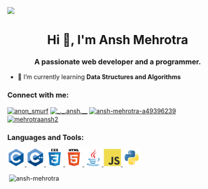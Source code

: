 ![](https://github.com/mehrotra-ansh/mehrotra-ansh/blob/main/web-developer-banner.png)

<h1 align="center">Hi 👋, I'm Ansh Mehrotra</h1>
<h3 align="center">A passionate web developer and a programmer.</h3>

<!-- <img src="https://camo.githubusercontent.com/d3663dfbf1c7db4ed7e446e09645c3f46f0bd8901831acd4142342999eeb9858/68747470733a2f2f6d65646961302e67697068792e636f6d2f6d656469612f7167515567674143335066763638377150432f67697068792e6769663f6369643d656366303565343774653270356c75726432716b7763743169327772656939356c783367756c65673538706b64683838267269643d67697068792e6769662663743d67" align="right" width= "250px"></img> -->





    
- 🌱 I’m currently learning **Data Structures and Algorithms**

<h3 align="left">Connect with me:</h3>
<p align="left">
<a href="https://twitter.com/anon_smurf" target="blank"><img align="center" src="https://raw.githubusercontent.com/rahuldkjain/github-profile-readme-generator/master/src/images/icons/Social/twitter.svg" alt="anon_smurf" height="30" width="40" /></a>
<a href="https://instagram.com/_._.ansh.__ target="blank"><img align="center" src="https://raw.githubusercontent.com/rahuldkjain/github-profile-readme-generator/master/src/images/icons/Social/instagram.svg" alt="_._.ansh.__" height="30" width="40" /></a>
<a href="https://linkedin.com/in/ansh-mehrotra-a49396239" target="blank"><img align="center" src="https://raw.githubusercontent.com/rahuldkjain/github-profile-readme-generator/master/src/images/icons/Social/linked-in-alt.svg" alt="ansh-mehrotra-a49396239" height="30" width="40" /></a>
<a href="https://auth.geeksforgeeks.org/user/mehrotraansh2" target="blank"><img align="center" src="https://raw.githubusercontent.com/rahuldkjain/github-profile-readme-generator/master/src/images/icons/Social/geeks-for-geeks.svg" alt="mehrotraansh2" height="30" width="40" /></a>
</p>
<h3 align="left">Languages and Tools:</h3>
<p align="left"> <a href="https://www.cprogramming.com/" target="_blank" rel="noreferrer"> <img src="https://raw.githubusercontent.com/devicons/devicon/master/icons/c/c-original.svg" alt="c" width="40" height="40"/> </a> <a href="https://www.w3schools.com/cpp/" target="_blank" rel="noreferrer"> <img src="https://raw.githubusercontent.com/devicons/devicon/master/icons/cplusplus/cplusplus-original.svg" alt="cplusplus" width="40" height="40"/> </a> <a href="https://www.w3schools.com/css/" target="_blank" rel="noreferrer"> <img src="https://raw.githubusercontent.com/devicons/devicon/master/icons/css3/css3-original-wordmark.svg" alt="css3" width="40" height="40"/> </a> <a href="https://www.w3.org/html/" target="_blank" rel="noreferrer"> <img src="https://raw.githubusercontent.com/devicons/devicon/master/icons/html5/html5-original-wordmark.svg" alt="html5" width="40" height="40"/> </a> <a href="https://www.java.com" target="_blank" rel="noreferrer"> <img src="https://raw.githubusercontent.com/devicons/devicon/master/icons/java/java-original.svg" alt="java" width="40" height="40"/> </a> <a href="https://developer.mozilla.org/en-US/docs/Web/JavaScript" target="_blank" rel="noreferrer"> <img src="https://raw.githubusercontent.com/devicons/devicon/master/icons/javascript/javascript-original.svg" alt="javascript" width="40" height="40"/> </a> <a href="https://www.python.org" target="_blank" rel="noreferrer"> <img src="https://raw.githubusercontent.com/devicons/devicon/master/icons/python/python-original.svg" alt="python" width="40" height="40"/> </a> </p>

<p>&nbsp;<img align="center" src="https://github-readme-stats.vercel.app/api?username=ansh-mehrotra&show_icons=true&locale=en" alt="ansh-mehrotra" /></p>
